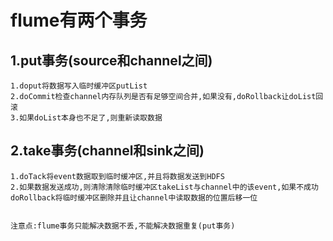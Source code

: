 # flume有两个事务
## 1.put事务(source和channel之间)
    1.doput将数据写入临时缓冲区putList
    2.doCommit检查channel内存队列是否有足够空间合并,如果没有,doRollback让doList回滚
    3.如果doList本身也不足了,则重新读取数据

## 2.take事务(channel和sink之间)
    1.doTack将event数据取到临时缓冲区,并且将数据发送到HDFS
    2.如果数据发送成功,则清除清除临时缓冲区takeList与channel中的该event,如果不成功doRollback将临时缓冲区删除并且让channel中读取数据的位置后移一位


    注意点:flume事务只能解决数据不丢,不能解决数据重复(put事务)    